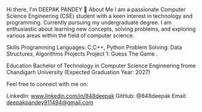 Hi there, I'm DEEPAK PANDEY 👋
About Me
I am a passionate Computer Science Engineering (CSE) student 
with a keen interest in technology and programming.
Currently pursuing my undergraduate degree. 
I am enthusiastic about learning new concepts, solving problems, 
and exploring various areas within the field of computer science.

Skills
Programming Languages: C,C++, Python
Problem Solving: Data Structures, Algorithms
Projects
Project 1: Guess The Game .


Education
Bachelor of Technology in Computer Science Engineering
frome Chandigarh University (Expected Graduation Year: 2027)

Feel free to connect with me on:

LinkedIn: www.linkedin.com/in/848deepak
GitHub: @848deepak
Email: deepakpandey911494@gmail.com

<!---
848deepak/848deepak is a ✨ special ✨ repository because its `README.md` (this file) appears on your GitHub profile.
You can click the Preview link to take a look at your changes.
--->

